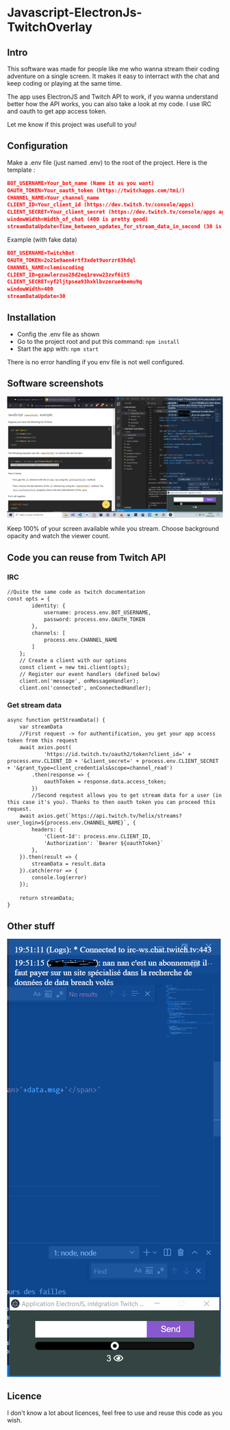 # Javascript-ElectronJs-TwitchOverlay

## Intro
This software was made for people like me who wanna stream their coding adventure on a single screen. It makes it easy to interract with the chat and keep coding or playing at the same time. 

The app uses ElectronJS and Twitch API to work, if you wanna understand better how the API works, you can also take a look at my code. I use IRC and oauth to get app access token.

Let me know if this project was usefull to you!
 
## Configuration

Make a .env file (just named .env) to the root of the project. Here is the template :

```json
BOT_USERNAME=Your_bot_name (Name it as you want)
OAUTH_TOKEN=Your_oauth_token (https://twitchapps.com/tmi/)
CHANNEL_NAME=Your_channel_name  
CLIENT_ID=Your_client_id (https://dev.twitch.tv/console/apps)  
CLIENT_SECRET=Your_client_secret (https://dev.twitch.tv/console/apps again)  
windowWidth=Width_of_chat (400 is pretty good)  
streamDataUpdate=Time_between_updates_for_stream_data_in_second (30 is a good value)
```
Example (with fake data)
```json
BOT_USERNAME=TwitchBot
OAUTH_TOKEN=2o21e9aen4rtf3xdet9uorzr63hdql
CHANNEL_NAME=clemiscoding
CLIENT_ID=gzawlerzuo28d2eq1revw23zvf6it5
CLIENT_SECRET=yf2ljtpsea93hxklbvzerue4nemu9q
windowWidth=400
streamDataUpdate=30
```

## Installation

- Config the .env file as shown
- Go to the project root and put this command: `npm install`
- Start the app with: `npm start`

There is no error handling if you env file is not well configured.

## Software screenshots

![--](assets/2.PNG)

Keep 100% of your screen available while you stream. Choose background opacity and watch the viewer count.

## Code you can reuse from Twitch API

### IRC

```
//Quite the same code as twitch documentation
const opts = {
        identity: {
            username: process.env.BOT_USERNAME,
            password: process.env.OAUTH_TOKEN
        },
        channels: [
            process.env.CHANNEL_NAME
        ]
    };
    // Create a client with our options
    const client = new tmi.client(opts);
    // Register our event handlers (defined below)
    client.on('message', onMessageHandler);
    client.on('connected', onConnectedHandler);
```

### Get stream data
```
async function getStreamData() {
    var streamData
    //First request -> for authentification, you get your app access token from this request
    await axios.post(
            'https://id.twitch.tv/oauth2/token?client_id=' + process.env.CLIENT_ID + '&client_secret=' + process.env.CLIENT_SECRET + '&grant_type=client_credentials&scope=channel_read')
        .then(response => {
            oauthToken = response.data.access_token;
        })
        //Second requtest allows you to get stream data for a user (in this case it's you). Thanks to then oauth token you can proceed this request.
    await axios.get(`https://api.twitch.tv/helix/streams?user_login=${process.env.CHANNEL_NAME}`, {
        headers: {
            'Client-Id': process.env.CLIENT_ID,
            'Authorization': `Bearer ${oauthToken}`
        },
    }).then(result => {
        streamData = result.data
    }).catch(error => {
        console.log(error)
    });

    return streamData;
}
```

## Other stuff

![--](assets/1.PNG)

## Licence

I don't know a lot about licences, feel free to use and reuse this code as you wish.
